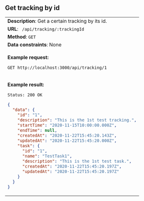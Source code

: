 ## Get tracking by id

<table>
    <tr><td> <b>Description</b>: Get a certain tracking by its id. </td></tr>
    <tr><td> <b>URL</b>: <code> /api/tracking/:trackingId </code> </td></tr>
    <tr><td> <b>Method</b>: <code>GET</code> </td></tr>
    <tr><td> <b>Data constraints</b>: None </td></tr>
<tr><td>

**Example request:**

`GET http://localhost:3000/api/tracking/1`

</td></tr>
<tr><td>

**Example result:**

`Status: 200 OK`

```json
{
  "data": {
    "id": "1",
    "description": "This is the 1st test tracking.",
    "startTime": "2020-11-15T10:00:00.000Z",
    "endTime": null,
    "createdAt": "2020-11-22T15:45:20.143Z",
    "updatedAt": "2020-11-22T15:45:20.000Z",
    "task": {
      "id": "1",
      "name": "TestTask1",
      "description": "This is the 1st test task.",
      "createdAt": "2020-11-22T15:45:20.197Z",
      "updatedAt": "2020-11-22T15:45:20.197Z"
    }
  }
}
```

</td></tr>
</table>

